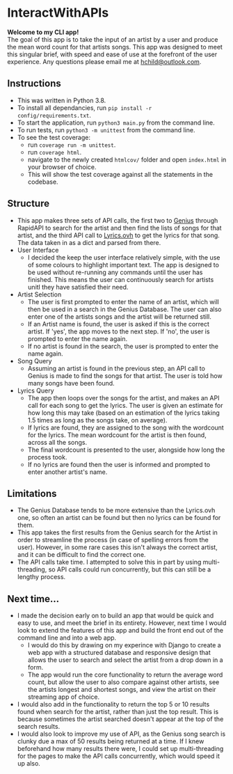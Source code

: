 # InteractWithAPIs
**Welcome to my CLI app!**\
The goal of this app is to take the input of an artist by a user and produce the mean word count for that artists songs. This app was designed to meet this singular brief, with speed and ease of use at the forefront of the user experience. Any questions please email me at [hchild@outlook.com](mailto:hchild@outlook.com).

## Instructions
- This was written in Python 3.8.
- To install all dependancies, run `pip install -r config/requirements.txt`.
- To start the application, run `python3 main.py` from the command line.
- To run tests, run `python3 -m unittest` from the command line.
- To see the test coverage:
    - run `coverage run -m unittest`.
    - run `coverage html`.
    - navigate to the newly created `htmlcov/` folder and open `index.html` in your browser of choice.
    - This will show the test coverage against all the statements in the codebase.

## Structure
- This app makes three sets of API calls, the first two to [Genius](https://rapidapi.com/brianiswu/api/genius/) through RapidAPI to search for the artist and then find the lists of songs for that artist, and the third API call to [Lyrics.ovh](https://lyricsovh.docs.apiary.io/#reference/0/lyrics-of-a-song/search) to get the lyrics for that song. The data taken in as a dict and parsed from there.
- User Interface
  - I decided the keep the user interface relatively simple, with the use of some colours to highlight important text. The app is designed to be used without re-running any commands until the user has finished. This means the user can continuously search for artists unitl they have satisfied their need.
- Artist Selection
  - The user is first prompted to enter the name of an artist, which will then be used in a search in the Genius Database. The user can also enter one of the artists songs and the artist will be returned still.
  - If an Artist name is found, the user is asked if this is the correct artist. If 'yes', the app moves to the next step. If 'no', the user is prompted to enter the name again.
  - If no artist is found in the search, the user is prompted to enter the name again.
- Song Query
  - Assuming an artist is found in the previous step, an API call to Genius is made to find the songs for that artist. The user is told how many songs have been found.
- Lyrics Query
  - The app then loops over the songs for the artist, and makes an API call for each song to get the lyrics. The user is given an estimate for how long this may take (based on an estimation of the lyrics taking 1.5 times as long as the songs take, on average).
  - If lyrics are found, they are assigned to the song with the wordcount for the lyrics. The mean wordcount for the artist is then found, across all the songs.
  - The final wordcount is presented to the user, alongside how long the process took.
  - If no lyrics are found then the user is informed and prompted to enter another artist's name.

## Limitations
- The Genius Database tends to be more extensive than the Lyrics.ovh one, so often an artist can be found but then no lyrics can be found for them.
- This app takes the first results from the Genius search for the Artist in order to streamline the process (in case of spelling errors from the user). However, in some rare cases this isn't always the correct artist, and it can be difficult to find the correct one.
- The API calls take time. I attempted to solve this in part by using multi-threading, so API calls could run concurrently, but this can still be a lengthy process.

## Next time...
- I made the decision early on to build an app that would be quick and easy to use, and meet the brief in its entirety. However, next time I would look to extend the features of this app and build the front end out of the command line and into a web app.
    - I would do this by drawing on my experince with Django to create a web app with a structured database and responsive design that allows the user to search and select the artist from a drop down in a form.
    - The app would run the core functionality to return the average word count, but allow the user to also compare against other artists, see the artists longest and shortest songs, and view the artist on their streaming app of choice.
- I would also add in the functionality to return the top 5 or 10 results found when search for the artist, rather than just the top result. This is because sometimes the artist searched doesn't appear at the top of the search results.
- I would also look to improve my use of API, as the Genius song search is clunky due a max of 50 results being returned at a time. If I knew beforehand how many results there were, I could set up multi-threading for the pages to make the API calls concurrently, which would speed it up also.
